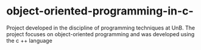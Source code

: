 # object-oriented-programming-in-c-
Project developed in the discipline of programming techniques at UnB. The project focuses on object-oriented programming and was developed using the c ++ language
